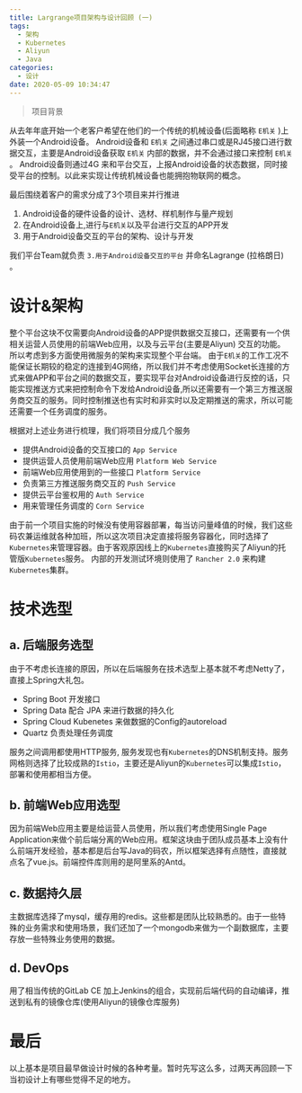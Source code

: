 ```yaml
---
title: Largrange项目架构与设计回顾 (一)
tags:
  - 架构
  - Kubernetes
  - Aliyun
  - Java
categories:
  - 设计
date: 2020-05-09 10:34:47
---
```



> 项目背景

从去年年底开始一个老客户希望在他们的一个传统的机械设备(后面略称 `E机关` )上外装一个Android设备。 Android设备和 `E机关` 之间通过串口或是RJ45接口进行数据交互，主要是Android设备获取 `E机关` 内部的数据，并不会通过接口来控制 `E机关` 。 Android设备则通过4G 来和平台交互，上报Android设备的状态数据，同时接受平台的控制。以此来实现让传统机械设备也能拥抱物联网的概念。

最后围绕着客户的需求分成了3个项目来并行推进

1. Android设备的硬件设备的设计、选材、样机制作与量产规划
2. 在Android设备上,进行与`E机关`以及平台进行交互的APP开发
3. 用于Android设备交互的平台的架构、设计与开发

我们平台Team就负责 `3.用于Android设备交互的平台` 并命名Lagrange (拉格朗日) 。

# 设计&架构

整个平台这块不仅需要向Android设备的APP提供数据交互接口，还需要有一个供相关运营人员使用的前端Web应用，以及与云平台(主要是Aliyun) 交互的功能。所以考虑到多方面使用微服务的架构来实现整个平台端。
由于`E机关`的工作工况不能保证长期较的稳定的连接到4G网络，所以我们并不考虑使用Socket长连接的方式来做APP和平台之间的数据交互，要实现平台对Android设备进行反控的话，只能实现推送方式来把控制命令下发给Android设备,所以还需要有一个第三方推送服务商交互的服务。同时控制推送也有实时和非实时以及定期推送的需求，所以可能还需要一个任务调度的服务。

根据对上述业务进行梳理，我们将项目分成几个服务

- 提供Android设备的交互接口的 `App Service`
- 提供运营人员使用前端Web应用 `Platform Web Service`
- 前端Web应用使用到的一些接口 `Platform Service`
- 负责第三方推送服务商交互的 `Push Service`
- 提供云平台鉴权用的 `Auth Service`
- 用来管理任务调度的 `Corn Service`

由于前一个项目实施的时候没有使用容器部署，每当访问量峰值的时候，我们这些码农兼运维就各种加班，所以这次项目决定直接将服务容器化，同时选择了`Kubernetes`来管理容器。由于客观原因线上的`Kubernetes`直接购买了Aliyun的托管版`Kubernetes`服务。 内部的开发测试环境则使用了 `Rancher 2.0` 来构建`Kubernetes`集群。


# 技术选型

## a. 后端服务选型

由于不考虑长连接的原因，所以在后端服务在技术选型上基本就不考虑Netty了，直接上Spring大礼包。

- Spring Boot 开发接口
- Spring Data 配合 JPA 来进行数据的持久化
- Spring Cloud Kubenetes 来做数据的Config的autoreload
- Quartz 负责处理任务调度

服务之间调用都使用HTTP服务, 服务发现也有`Kubernetes`的DNS机制支持。服务网格则选择了比较成熟的`Istio`，主要还是Aliyun的`Kubernetes`可以集成`Istio`，部署和使用都相当方便。

## b. 前端Web应用选型

因为前端Web应用主要是给运营人员使用，所以我们考虑使用Single Page Application来做个前后端分离的Web应用。框架这块由于团队成员基本上没有什么前端开发经验，基本都是后台写Java的码农，所以框架选择有点随性，直接就点名了vue.js。前端控件库则用的是阿里系的Antd。

## c. 数据持久层

主数据库选择了mysql，缓存用的redis。这些都是团队比较熟悉的。由于一些特殊的业务需求和使用场景，我们还加了一个mongodb来做为一个副数据库，主要存放一些特殊业务使用的数据。

## d. DevOps

用了相当传统的GitLab CE 加上Jenkins的组合，实现前后端代码的自动编译，推送到私有的镜像仓库(使用Aliyun的镜像仓库服务)

# 最后

以上基本是项目最早做设计时候的各种考量。暂时先写这么多，过两天再回顾一下当初设计上有哪些觉得不足的地方。


